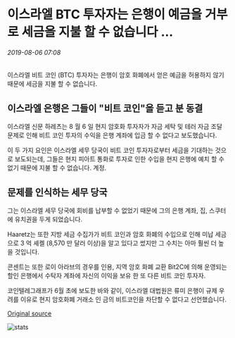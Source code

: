# 이스라엘 BTC 투자자는 은행이 예금을 거부로 세금을 지불 할 수 없습니다 ...

###### 2019-08-06 07:08

이스라엘 비트 코인 (BTC) 투자자는 은행이 암호 화폐에서 얻은 예금을 허용하지 않기 때문에 세금을 지불 할 수 없습니다.

## 이스라엘 은행은 그들이 "비트 코인"을 듣고 분 동결

이스라엘 신문 하레츠는 8 월 6 일 현지 암호화 투자자가 자금 세탁 및 테러 자금 조달 문제로 인해 비트 코인 투자의 수익을 은행 계좌에 입금 할 수 없다고 보도했습니다.

이 두 가지 요인은 이스라엘 세무 당국이 비트 코인 투자자로부터 세금을 기대하는 것으로 보도되는데, 그들은 현지 피아트 통화로 투자로 인한 수입을 현지 은행에 예치 할 수 없기 때문에 지불 할 수 없습니다. 계정.

## 문제를 인식하는 세무 당국

그는 이스라엘 세무 당국에 회비를 납부할 수 없었기 때문에 그의 은행 계좌, 집, 스쿠터에 유치권을 두게 되었습니다.

Haaretz는 또한 지방 세금 수집가가 비트 코인과 암호 화폐의 수입으로 인해 미납 세금으로 3 억 셰켈 (8,570 만 달러 이상)을 알고 있다고 썼지만 그 수치는 아마 훨씬 더 높을 것입니다.

콘센트는 또한 로이 아라브의 경우를 인용, 지역 암호 화폐 교환 Bit2C에 의해 운영되는 할인 은행에서 수탁자 계좌에 자신의 이익을 보유 한 또 다른 비트 코인 투자자.

코인텔레그래프가 6월 초에 보도한 바와 같이, 이스라엘 대법원은 류미 은행이 규제 우려를 이유로 현지 암호화폐 거래소 인 금의 비트코인을 차단할 수 없다고 선언했습니다.

[Original source](https://cointelegraph.com/news/israeli-btc-investors-cant-pay-taxes-as-banks-refuse-deposit)

![stats](https://c.statcounter.com/11760860/0/a89fa40b/1/ "stats")